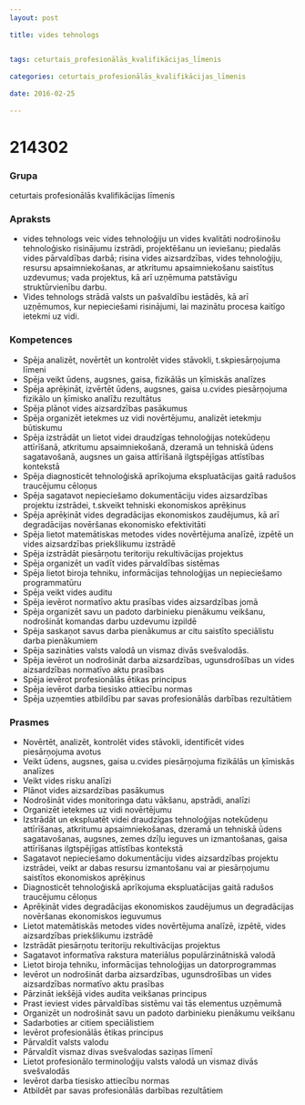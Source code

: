 ```yaml
---
layout: post
    
title: vides tehnologs

    
tags: ceturtais_profesionālās_kvalifikācijas_līmenis
    
categories: ceturtais_profesionālās_kvalifikācijas_līmenis
    
date: 2016-02-25
    
---
```

# 214302

### Grupa
ceturtais profesionālās kvalifikācijas līmenis


### Apraksts

* vides tehnologs veic vides tehnoloģiju un vides kvalitāti nodrošinošu tehnoloģisko risinājumu izstrādi, projektēšanu un ieviešanu; piedalās vides pārvaldības darbā; risina vides aizsardzības, vides tehnoloģiju, resursu apsaimniekošanas, ar atkritumu apsaimniekošanu saistītus uzdevumus; vada projektus, kā arī uzņēmuma patstāvīgu struktūrvienību darbu. 
* Vides tehnologs strādā valsts un pašvaldību iestādēs, kā arī uzņēmumos, kur nepieciešami risinājumi, lai mazinātu procesa kaitīgo ietekmi uz vidi. 

### Kompetences

* Spēja analizēt, novērtēt un kontrolēt vides stāvokli, t.skpiesārņojuma līmeni
* Spēja veikt ūdens, augsnes, gaisa, fizikālās un ķīmiskās analīzes
* Spēja aprēķināt, izvērtēt ūdens, augsnes, gaisa u.cvides piesārņojuma fizikālo un ķīmisko analīžu rezultātus
* Spēja plānot vides aizsardzības pasākumus
* Spēja organizēt ietekmes uz vidi novērtējumu, analizēt ietekmju būtiskumu
* Spēja izstrādāt un lietot videi draudzīgas tehnoloģijas notekūdeņu attīrīšanā, atkritumu apsaimniekošanā, dzeramā un tehniskā ūdens sagatavošanā, augsnes un gaisa attīrīšanā ilgtspējīgas attīstības kontekstā
* Spēja diagnosticēt tehnoloģiskā aprīkojuma ekspluatācijas gaitā radušos traucējumu cēloņus
* Spēja sagatavot nepieciešamo dokumentāciju vides aizsardzības projektu izstrādei, t.skveikt tehniski ekonomiskos aprēķinus
* Spēja aprēķināt vides degradācijas ekonomiskos zaudējumus, kā arī degradācijas novēršanas ekonomisko efektivitāti
* Spēja lietot matemātiskas metodes vides novērtējuma analīzē, izpētē un vides aizsardzības priekšlikumu izstrādē
* Spēja izstrādāt piesārņotu teritoriju rekultivācijas projektus
* Spēja organizēt un vadīt vides pārvaldības sistēmas
* Spēja lietot biroja tehniku, informācijas tehnoloģijas un nepieciešamo programmatūru
* Spēja veikt vides auditu
* Spēja ievērot normatīvo aktu prasības vides aizsardzības jomā
* Spēja organizēt savu un padoto darbinieku pienākumu veikšanu, nodrošināt komandas darbu uzdevumu izpildē
* Spēja saskaņot savus darba pienākumus ar citu saistīto speciālistu darba pienākumiem
* Spēja sazināties valsts valodā un vismaz divās svešvalodās.
*  Spēja ievērot un nodrošināt darba aizsardzības, ugunsdrošības un vides aizsardzības normatīvo aktu prasības
* Spēja ievērot profesionālās ētikas principus
* Spēja ievērot darba tiesisko attiecību normas
* Spēja uzņemties atbildību par savas profesionālās darbības rezultātiem

### Prasmes 
* Novērtēt, analizēt, kontrolēt vides stāvokli, identificēt vides piesārņojuma avotus
* Veikt ūdens, augsnes, gaisa u.cvides piesārņojuma fizikālās un ķīmiskās analīzes
* Veikt vides risku analīzi
* Plānot vides aizsardzības pasākumus
* Nodrošināt vides monitoringa datu vākšanu, apstrādi, analīzi
* Organizēt ietekmes uz vidi novērtējumu
* Izstrādāt un ekspluatēt videi draudzīgas tehnoloģijas notekūdeņu attīrīšanas, atkritumu apsaimniekošanas, dzeramā un tehniskā ūdens sagatavošanas, augsnes, zemes dzīļu ieguves un izmantošanas, gaisa attīrīšanas ilgtspējīgas attīstības kontekstā
* Sagatavot nepieciešamo dokumentāciju vides aizsardzības projektu izstrādei, veikt ar dabas resursu izmantošanu vai ar piesārņojumu saistītos ekonomiskos aprēķinus
* Diagnosticēt tehnoloģiskā aprīkojuma ekspluatācijas gaitā radušos traucējumu cēloņus
* Aprēķināt vides degradācijas ekonomiskos zaudējumus un degradācijas novēršanas ekonomiskos ieguvumus
* Lietot matemātiskās metodes vides novērtējuma analīzē, izpētē, vides aizsardzības priekšlikumu izstrādē
* Izstrādāt piesārņotu teritoriju rekultivācijas projektus
* Sagatavot informatīva rakstura materiālus populārzinātniskā valodā
* Lietot biroja tehniku, informācijas tehnoloģijas un datorprogrammas
* Ievērot un nodrošināt darba aizsardzības, ugunsdrošības un vides aizsardzības normatīvo aktu prasības
* Pārzināt iekšējā vides audita veikšanas principus
* Prast ieviest vides pārvaldības sistēmu vai tās elementus uzņēmumā
* Organizēt un nodrošināt savu un padoto darbinieku pienākumu veikšanu
* Sadarboties ar citiem speciālistiem
* Ievērot profesionālās ētikas principus
* Pārvaldīt valsts valodu
* Pārvaldīt vismaz divas svešvalodas saziņas līmenī
* Lietot profesionālo terminoloģiju valsts valodā un vismaz divās svešvalodās
* Ievērot darba tiesisko attiecību normas
* Atbildēt par savas profesionālās darbības rezultātiem
